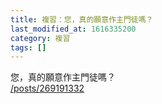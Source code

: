 ```yaml
---
title: 複習：您，真的願意作主門徒嗎？
last_modified_at: 1616335200
category: 複習
tags: []
---
```


<p>您，真的願意作主門徒嗎？<br/>
<a href="/posts/269191332" target="_blank">/posts/269191332</a></p>
<p> </p>
